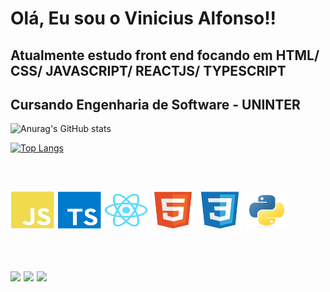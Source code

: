 <h1>Olá, Eu sou o Vinicius Alfonso!!</h1>

<h2>Atualmente estudo front end focando em HTML/ CSS/ JAVASCRIPT/ REACTJS/ TYPESCRIPT </h2>

<h2>Cursando Engenharia de Software - UNINTER</h2>

![Anurag's GitHub stats](https://github-readme-stats.vercel.app/api?username=vinirafaalfonso&theme=dark&show_icons=true)

[![Top Langs](https://github-readme-stats.vercel.app/api/top-langs/?username=vinirafaalfonso&theme=dark&show_icons=true)](https://github.com/vinirafaalfonso/github-readme-stats)

<div style="display: inline_block"><br>
<h2>
<img align="center" alt="Vini-Js" height="60" width="70" src="https://raw.githubusercontent.com/devicons/devicon/master/icons/javascript/javascript-plain.svg">
  <img align="center" alt="Vini-Ts" height="60" width="70" src="https://raw.githubusercontent.com/devicons/devicon/master/icons/typescript/typescript-plain.svg">
  <img align="center" alt="Vini-React" height="60" width="70" src="https://raw.githubusercontent.com/devicons/devicon/master/icons/react/react-original.svg">
  <img align="center" alt="Vini-HTML" height="60" width="70" src="https://raw.githubusercontent.com/devicons/devicon/master/icons/html5/html5-original.svg">
  <img align="center" alt="Vini-CSS" height="60" width="70" src="https://raw.githubusercontent.com/devicons/devicon/master/icons/css3/css3-original.svg">
  <img align="center" alt="Vini-Python" height="60" width="70" src="https://raw.githubusercontent.com/devicons/devicon/master/icons/python/python-original.svg">
  </h2>
  </div>


<div> 
<br>
 <h2> <a href="https://www.instagram.com/_vinidietrich/" target="_blank"><img src="https://img.shields.io/badge/-Instagram-%23E4405F?style=for-the-badge&logo=instagram&logoColor=white" target="_blank"></a> 
  <a href = "mailto:viniciusrafael.alfonso@gmail.com"><img src="https://img.shields.io/badge/-Gmail-%23333?style=for-the-badge&logo=gmail&logoColor=white" target="_blank"></a>
  <a href="https://www.linkedin.com/in/vinicius-alfonso-318030260/" target="_blank"><img src="https://img.shields.io/badge/-LinkedIn-%230077B5?style=for-the-badge&logo=linkedin&logoColor=white" target="_blank"></a> </h2>
  
</div>
          
          
